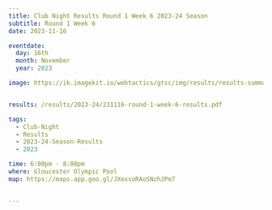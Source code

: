 ```yaml
---
title: Club Night Results Round 1 Week 6 2023-24 Season
subtitle: Round 1 Week 6
date: 2023-11-16

eventdate:
  day: 16th
  month: November
  year: 2023

image: https://ik.imagekit.io/webtactics/gtsc/img/results/results-summary-6.jpg


results: /results/2023-24/231116-round-1-week-6-results.pdf

tags:
  - Club-Night
  - Results
  - 2023-24-Season-Results
  - 2023

time: 6:00pm - 8:00pm
where: Gloucester Olympic Pool
map: https://maps.app.goo.gl/JXexsoRAoSNzhJPm7


---
```





